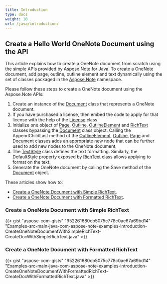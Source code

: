 ```yaml
---
title: Introduction
type: docs
weight: 10
url: /java/introduction/
---
```


## **Create a Hello World OneNote Document using the API**
This article explains how to create a OneNote document from scratch using the simple APIs provided by Aspose.Note for Java. To create a OneNote document, add page, outline, outline element and text dynamically using the set of classes packaged in the [Aspose.Note](https://apireference.aspose.com/note/java) namespace.

Please follow these steps to create a OneNote document using the Aspose.Note APIs:

1. Create an instance of the [Document](https://apireference.aspose.com/note/java/com.aspose.note/Document) class that represents a OneNote document.
1. If you have purchased a license, then embed the code to apply for that license with the help of the [License](https://apireference.aspose.com/note/java/com.aspose.note/License) class.
1. Initialize one object of [Page](https://apireference.aspose.com/note/java/com.aspose.note/Page), [Outline](https://apireference.aspose.com/note/java/com.aspose.note/Outline), [OutlineElement](https://apireference.aspose.com/note/java/com.aspose.note/OutlineElement) and [RichText](https://apireference.aspose.com/note/java/com.aspose.note/RichText) classes bypassing the [Document](https://apireference.aspose.com/note/java/com.aspose.note/Document) class object. 
   Calling the AppendChildLast method of the [OutlineElement](https://apireference.aspose.com/note/java/com.aspose.note/OutlineElement), [Outline](https://apireference.aspose.com/note/java/com.aspose.note/Outline), [Page](https://apireference.aspose.com/note/java/com.aspose.note/Page) and [Document](https://apireference.aspose.com/note/java/com.aspose.note/Document) classes adds an appropriate new node that can be further used to add new nodes to the OneNote document.
1. The [TextStyle](https://apireference.aspose.com/note/java/com.aspose.note/TextStyle) class defines the text formatting. Similarly, the DefaultStyle property exposed by [RichText](https://apireference.aspose.com/note/java/com.aspose.note/RichText) class allows applying to format on the text.
1. Generate the OneNote document by calling the Save method of the [Document](https://apireference.aspose.com/note/java/com.aspose.note/Document) object.

These articles show how to:

- [Create a OneNote Document with Simple RichText](/note/java/introduction/#create-a-onenote-document-with-simple-richtext).
- [Create a OneNote Document with Formatted RichText](/note/java/introduction/#create-a-onenote-document-with-formatted-richtext).
### **Create a OneNote Document with Simple RichText**
{{< gist "aspose-com-gists" "952261680cb5075c778c0ae67a69bd14" "Examples-src-main-java-com-aspose-note-examples-introduction-CreateOneNoteDocumentWithSimpleRichText-CreateDocWithSimpleRichText.java" >}}
### **Create a OneNote Document with Formatted RichText**
{{< gist "aspose-com-gists" "952261680cb5075c778c0ae67a69bd14" "Examples-src-main-java-com-aspose-note-examples-introduction-CreateOneNoteDocumentWithFormattedRichText-CreateDocWithFormattedRichText.java" >}}



